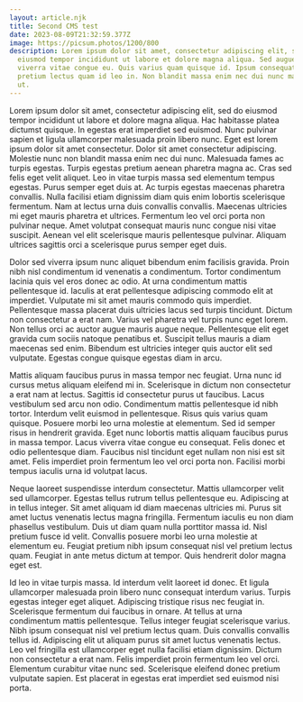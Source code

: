 ```yaml
---
layout: article.njk
title: Second CMS test
date: 2023-08-09T21:32:59.377Z
image: https://picsum.photos/1200/800
description: Lorem ipsum dolor sit amet, consectetur adipiscing elit, sed do
  eiusmod tempor incididunt ut labore et dolore magna aliqua. Sed augue lacus
  viverra vitae congue eu. Quis varius quam quisque id. Ipsum consequat nisl vel
  pretium lectus quam id leo in. Non blandit massa enim nec dui nunc mattis enim
  ut.
---
```

<!--StartFragment-->

Lorem ipsum dolor sit amet, consectetur adipiscing elit, sed do eiusmod tempor incididunt ut labore et dolore magna aliqua. Hac habitasse platea dictumst quisque. In egestas erat imperdiet sed euismod. Nunc pulvinar sapien et ligula ullamcorper malesuada proin libero nunc. Eget est lorem ipsum dolor sit amet consectetur. Dolor sit amet consectetur adipiscing. Molestie nunc non blandit massa enim nec dui nunc. Malesuada fames ac turpis egestas. Turpis egestas pretium aenean pharetra magna ac. Cras sed felis eget velit aliquet. Leo in vitae turpis massa sed elementum tempus egestas. Purus semper eget duis at. Ac turpis egestas maecenas pharetra convallis. Nulla facilisi etiam dignissim diam quis enim lobortis scelerisque fermentum. Nam at lectus urna duis convallis convallis. Maecenas ultricies mi eget mauris pharetra et ultrices. Fermentum leo vel orci porta non pulvinar neque. Amet volutpat consequat mauris nunc congue nisi vitae suscipit. Aenean vel elit scelerisque mauris pellentesque pulvinar. Aliquam ultrices sagittis orci a scelerisque purus semper eget duis.

Dolor sed viverra ipsum nunc aliquet bibendum enim facilisis gravida. Proin nibh nisl condimentum id venenatis a condimentum. Tortor condimentum lacinia quis vel eros donec ac odio. At urna condimentum mattis pellentesque id. Iaculis at erat pellentesque adipiscing commodo elit at imperdiet. Vulputate mi sit amet mauris commodo quis imperdiet. Pellentesque massa placerat duis ultricies lacus sed turpis tincidunt. Dictum non consectetur a erat nam. Varius vel pharetra vel turpis nunc eget lorem. Non tellus orci ac auctor augue mauris augue neque. Pellentesque elit eget gravida cum sociis natoque penatibus et. Suscipit tellus mauris a diam maecenas sed enim. Bibendum est ultricies integer quis auctor elit sed vulputate. Egestas congue quisque egestas diam in arcu.

Mattis aliquam faucibus purus in massa tempor nec feugiat. Urna nunc id cursus metus aliquam eleifend mi in. Scelerisque in dictum non consectetur a erat nam at lectus. Sagittis id consectetur purus ut faucibus. Lacus vestibulum sed arcu non odio. Condimentum mattis pellentesque id nibh tortor. Interdum velit euismod in pellentesque. Risus quis varius quam quisque. Posuere morbi leo urna molestie at elementum. Sed id semper risus in hendrerit gravida. Eget nunc lobortis mattis aliquam faucibus purus in massa tempor. Lacus viverra vitae congue eu consequat. Felis donec et odio pellentesque diam. Faucibus nisl tincidunt eget nullam non nisi est sit amet. Felis imperdiet proin fermentum leo vel orci porta non. Facilisi morbi tempus iaculis urna id volutpat lacus.

Neque laoreet suspendisse interdum consectetur. Mattis ullamcorper velit sed ullamcorper. Egestas tellus rutrum tellus pellentesque eu. Adipiscing at in tellus integer. Sit amet aliquam id diam maecenas ultricies mi. Purus sit amet luctus venenatis lectus magna fringilla. Fermentum iaculis eu non diam phasellus vestibulum. Duis ut diam quam nulla porttitor massa id. Nisl pretium fusce id velit. Convallis posuere morbi leo urna molestie at elementum eu. Feugiat pretium nibh ipsum consequat nisl vel pretium lectus quam. Feugiat in ante metus dictum at tempor. Quis hendrerit dolor magna eget est.

Id leo in vitae turpis massa. Id interdum velit laoreet id donec. Et ligula ullamcorper malesuada proin libero nunc consequat interdum varius. Turpis egestas integer eget aliquet. Adipiscing tristique risus nec feugiat in. Scelerisque fermentum dui faucibus in ornare. At tellus at urna condimentum mattis pellentesque. Tellus integer feugiat scelerisque varius. Nibh ipsum consequat nisl vel pretium lectus quam. Duis convallis convallis tellus id. Adipiscing elit ut aliquam purus sit amet luctus venenatis lectus. Leo vel fringilla est ullamcorper eget nulla facilisi etiam dignissim. Dictum non consectetur a erat nam. Felis imperdiet proin fermentum leo vel orci. Elementum curabitur vitae nunc sed. Scelerisque eleifend donec pretium vulputate sapien. Est placerat in egestas erat imperdiet sed euismod nisi porta.

<!--EndFragment-->
